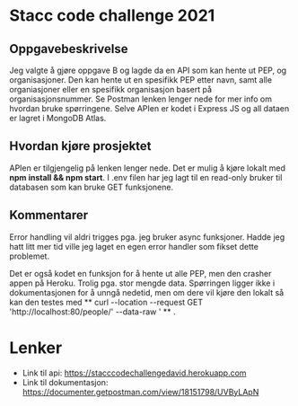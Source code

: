 # Stacc code challenge 2021

## Oppgavebeskrivelse
Jeg valgte å gjøre oppgave B og lagde da en API som kan hente ut PEP, og organisasjoner. Den kan hente ut en spesifikk PEP etter navn, samt alle organiasjoner eller en spesifikk organisasjon basert på organisasjonsnummer. Se Postman lenken lenger nede for mer info om hvordan bruke spørringene. Selve APIen er kodet i Express JS og all dataen er lagret i MongoDB Atlas. 

## Hvordan kjøre prosjektet
APIen er tilgjengelig på lenken lenger nede. Det er mulig å kjøre lokalt med **npm install && npm start**. I .env filen har jeg lagt til en read-only bruker til databasen som kan bruke GET funksjonene. 

## Kommentarer
Error handling vil aldri trigges pga. jeg bruker async funksjoner. Hadde jeg hatt litt mer tid ville jeg laget en egen error handler som fikset dette problemet. 

Det er også kodet en funksjon for å hente ut alle PEP, men den crasher appen på Heroku. Trolig pga. stor mengde data. Spørringen ligger ikke i dokumentasjonen for å unngå nedetid, men om dere vil kjøre den lokalt så kan den testes med ** curl --location --request GET 'http://localhost:80/people/' --data-raw ' ** . 


# Lenker
* Link til api: https://stacccodechallengedavid.herokuapp.com 
* Link til dokumentasjon: https://documenter.getpostman.com/view/18151798/UVByLApN 
